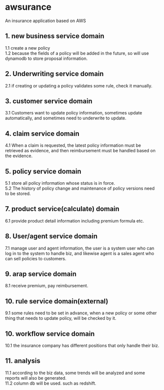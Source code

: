 # awsurance
An insurance application based on AWS

## 1. new business service domain
1.1 create a new policy \
1.2 because the fields of a policy will be added in the future, so will use dynamodb to store proposal information.
   
## 2. Underwriting service domain
2.1 if creating or updating a policy validates some rule, check it manually.
   
## 3. customer service domain
3.1 Customers want to update policy information, sometimes update automatically, and sometimes need to underwrite to update.
   
## 4. claim service domain
4.1 When a claim is requested, the latest policy information must be retrieved as evidence, and then reimbursement must be handled based on the evidence.
 
## 5. policy service domain
5.1 store all policy information whose status is in force. \
5.2 The history of policy change and maintenance of policy versions need to be stored. 
   
## 7. product service(calculate) domain
6.1 provide product detail information including premium formula etc.
   
## 8. User/agent service domain
7.1 manage user and agent information, the user is a system user who can log in to the system to handle biz, and likewise agent is a sales agent who can sell policies to customers.

## 9. arap service domain
8.1 receive premium, pay reimbursement.
   
## 10. rule service domain(external)
9.1 some rules need to be set in advance, when a new policy or some other thing that needs to update policy, will be checked by it.
   
## 10. workflow service domain
10.1 the insurance company has different positions that only handle their biz.

## 11. analysis
11.1 according to the biz data, some trends will be analyzed and some reports will also be generated. \
11.2 column db will be used. such as redshift.
